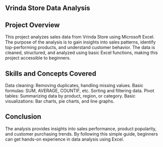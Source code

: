 Vrinda Store Data Analysis
-------------------------------------

Project Overview
---------------------------
This project analyzes sales data from Vrinda Store using Microsoft Excel. The purpose of the analysis is to gain insights into sales patterns, identify top-performing products, and understand customer behavior. The data is cleaned, structured, and analyzed using basic Excel functions, making this project accessible to beginners.

Skills and Concepts Covered
---------------------------------------------
Data cleaning: Removing duplicates, handling missing values.
Basic formulas: SUM, AVERAGE, COUNTIF, etc.
Sorting and filtering data.
Pivot tables: Summarizing data by product, region, or category.
Basic visualizations: Bar charts, pie charts, and line graphs.

Conclusion
-------------------------------
The analysis provides insights into sales performance, product popularity, and customer purchasing trends. By following this simple guide, beginners can get hands-on experience in data analysis using Excel.

